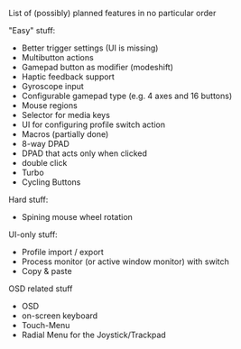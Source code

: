List of (possibly) planned features in no particular order

"Easy" stuff:
- Better trigger settings (UI is missing)
- Multibutton actions
- Gamepad button as modifier (modeshift)
- Haptic feedback support
- Gyroscope input
- Configurable gamepad type (e.g. 4 axes and 16 buttons)
- Mouse regions
- Selector for media keys
- UI for configuring profile switch action
- Macros (partially done)
- 8-way DPAD
- DPAD that acts only when clicked
- double click
- Turbo
- Cycling Buttons


Hard stuff:
- Spining mouse wheel rotation


UI-only stuff:
- Profile import / export
- Process monitor (or active window monitor) with switch
- Copy & paste



OSD related stuff
- OSD
- on-screen keyboard
- Touch-Menu
- Radial Menu for the Joystick/Trackpad

